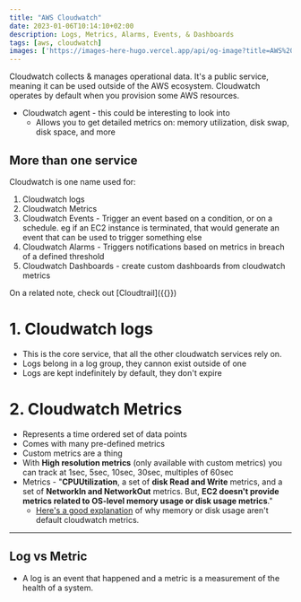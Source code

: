 ```yaml
---
title: "AWS Cloudwatch"
date: 2023-01-06T10:14:10+02:00
description: Logs, Metrics, Alarms, Events, & Dashboards
tags: [aws, cloudwatch]
images: ['https://images-here-hugo.vercel.app/api/og-image?title=AWS%20Cloudwatch']
---
```

Cloudwatch collects & manages operational data. It's a public service, meaning it can be used outside of the AWS ecosystem.
Cloudwatch operates by default when you provision some AWS resources.

- Cloudwatch agent - this could be interesting to look into
  - Allows you to get detailed metrics on: memory utilization, disk swap, disk space, and more

## More than one service

Cloudwatch is one name used for:

1. Cloudwatch logs
2. Cloudwatch Metrics
3. Cloudwatch Events - Trigger an event based on a condition, or on a schedule. eg if an EC2 instance is terminated, that would generate an event that can be used to trigger something else
4. Cloudwatch Alarms - Triggers notifications based on metrics in breach of a defined threshold
5. Cloudwatch Dashboards - create custom dashboards from cloudwatch metrics

On a related note, check out [Cloudtrail]({{<ref cloudtrail>}})

# 1. Cloudwatch logs

- This is the core service, that all the other cloudwatch services rely on.
- Logs belong in a log group, they cannon exist outside of one
- Logs are kept indefinitely by default, they don't expire

# 2. Cloudwatch Metrics

- Represents a time ordered set of data points
- Comes with many pre-defined metrics
- Custom metrics are a thing
- With **High resolution metrics** (only available with custom metrics) you can track at 1sec, 5sec, 10sec, 30sec, multiples of 60sec
- Metrics - "**CPUUtilization**, a set of **disk Read and Write** metrics, and a set of **NetworkIn and NetworkOut** metrics. But, **EC2 doesn't provide metrics related to OS-level memory usage or disk usage metrics**."
  - [Here's a good explanation](https://stackoverflow.com/questions/57369025/why-memory-utilization-of-ec2-instance-is-not-default-metric-of-amazon-cloudwatc) of why memory or disk usage aren't default cloudwatch metrics.

---

## Log vs Metric

- A log is an event that happened and a metric is a measurement of the health of a system.
